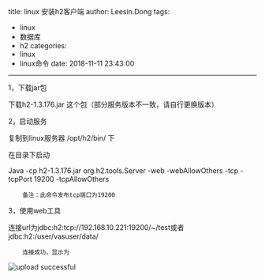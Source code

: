 title: linux 安装h2客户端
author: Leesin.Dong
tags:
  - linux
  - 数据库
  - h2
categories:
  - linux
  - linux命令
date: 2018-11-11 23:43:00
---
1，下载jar包

下载h2-1.3.176.jar 这个包（部分服务版本不一致，请自行更换版本）

 

2，启动服务

复制到linux服务器 /opt/h2/bin/ 下

在目录下启动

Java -cp h2-1.3.176.jar org.h2.tools.Server -web -webAllowOthers -tcp -tcpPort 19200 -tcpAllowOthers

        备注：此命令发布tcp端口为19200

    

3，使用web工具

连接url为jdbc:h2:tcp://192.168.10.221:19200/~/test或者jdbc:h2:/user/vasuser/data/

        连接成功，显示为


![upload successful](/images/my_blog_220.png)